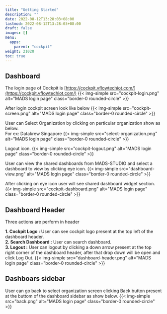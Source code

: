 ```yaml
---
title: "Getting Started"
description: ""
date: 2022-08-12T13:28:03+08:00
lastmod: 2022-08-12T13:28:03+08:00
draft: false
images: []
menu:
  apps:
    parent: "cockpit"
weight: 21020
toc: true
---
```



## Dashboard
The login page of Cockpit is [https://cockpit.vflowtechiot.com/](https://cockpit.vflowtechiot.com/)
{{< img-simple src="cockpit-login.png" alt="MADS login page" class="border-0 rounded-circle" >}}

After login cockpit screen look like below
{{< img-simple src="cockpit-screen.png" alt="MADS login page" class="border-0 rounded-circle" >}}

User can Select Organization by clicking on perticular organization show as below.<br/>
For ex: Datakrew Singapore 
{{< img-simple src="select-organization.png" alt="MADS login page" class="border-0 rounded-circle" >}}

Logout icon.
{{< img-simple src="cockpit-logout.png" alt="MADS login page" class="border-0 rounded-circle" >}}

User can view the shared dashboards from MADS-STUDIO and select a dashboard to view by clicking eye icon.
{{< img-simple src="dashboard-view.png" alt="MADS login page" class="border-0 rounded-circle" >}}

After clicking on eye icon user will see shared dashboard widget section.
{{< img-simple src="cockpit-dashboard.png" alt="MADS login page" class="border-0 rounded-circle" >}}

## Dashboard Header
Three actions are perform in header<br/>

**1. Cockpit Logo :**
User can see cockpit logo present at the top left of the dashboard header.<br/>
**2. Search Dashboard :**
User can search dashboard.<br/>
**3. Logout :** 
User can logout by clicking a down arrow present at the top right corner of the dashboard header, after that drop down will be open and click Log Out.
{{< img-simple src="dashboard-header.png" alt="MADS login page" class="border-0 rounded-circle" >}}

## Dashboars sidebar

User can go back to select organization screen clicking Back button present at the buttom of the dashboard sidebar as show below.
{{< img-simple src="back.png" alt="MADS login page" class="border-0 rounded-circle" >}}






